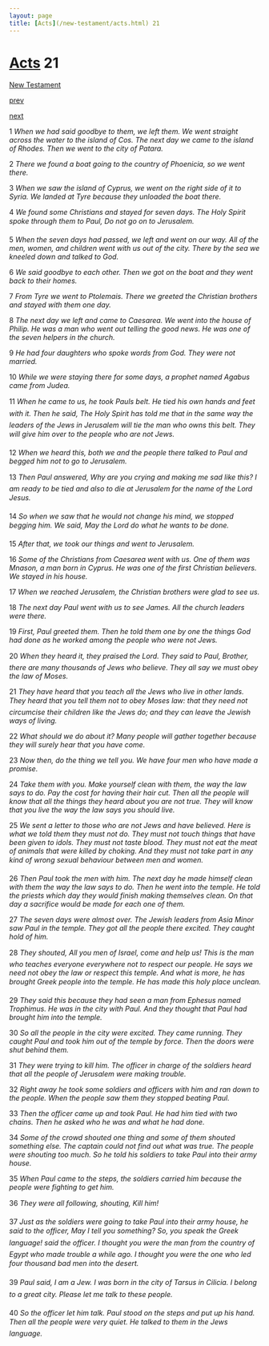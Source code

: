 ```yaml
---
layout: page
title: [Acts](/new-testament/acts.html) 21
---
```


# [Acts](/new-testament/acts.html) 21

[New Testament](/new-testament.html)


[prev](/new-testament/acts/acts-20.html)


[next](/new-testament/acts/acts-22.html)

1 _When we had said goodbye to them, we left them. We went straight across the water to the island of Cos. The next day we came to the island of Rhodes. Then we went to the city of Patara._

2 _There we found a boat going to the country of Phoenicia, so we went there._

3 _When we saw the island of Cyprus, we went on the right side of it to Syria. We landed at Tyre because they unloaded the boat there._

4 _We found some Christians and stayed for seven days. The Holy Spirit spoke through them to Paul, Do not go on to Jerusalem._

5 _When the seven days had passed, we left and went on our way. All of the men, women,  and children went with us out of the city. There by the sea we kneeled down and talked to God._

6 _We said goodbye to each other. Then we got on the boat and they went back to their homes._

7 _From Tyre we went to Ptolemais. There we greeted the Christian brothers and stayed with them one day._

8 _The next day we left and came to Caesarea. We went into the house of Philip. He was a man who went out telling the good news. He was one of the seven helpers in the church._

9 _He had four daughters who spoke words from God. They were not married._

10 _While we were staying there for some days, a prophet named Agabus came from Judea._

11 _When he came to us, he took Pauls belt. He tied his own hands and feet with it. Then he said, The Holy Spirit has told me that in the same way the leaders of the Jews in Jerusalem will tie the man who owns this belt. They will give him over to the people who are not Jews._

12 _When we heard this, both we and the people there talked to Paul and begged him not to go to Jerusalem._

13 _Then Paul answered, Why are you crying and making me sad like this? I am ready to be tied and also to die at Jerusalem for the name of the Lord Jesus._

14 _So when we saw that he would not change his mind, we stopped begging him. We said,  May the Lord do what he wants to be done._

15 _After that, we took our things and went to Jerusalem._

16 _Some of the Christians from Caesarea went with us. One of them was Mnason, a man born in Cyprus. He was one of the first Christian believers. We stayed in his house._

17 _When we reached Jerusalem, the Christian brothers were glad to see us._

18 _The next day Paul went with us to see James. All the church leaders were there._

19 _First, Paul greeted them. Then he told them one by one the things God had done as he worked among the people who were not Jews._

20 _When they heard it, they praised the Lord. They said to Paul, Brother, there are many thousands of Jews who believe. They all say we must obey the law of Moses._

21 _They have heard that you teach all the Jews who live in other lands. They heard that you tell them not to obey Moses law: that they need not circumcise their children like the Jews do; and they can leave the Jewish ways of living._

22 _What should we do about it? Many people will gather together because they will surely hear that you have come._

23 _Now then, do the thing we tell you. We have four men who have made a promise._

24 _Take them with you. Make yourself clean with them, the way the law says to do. Pay the cost for having their hair cut. Then all the people will know that all the things they heard about you are not true. They will know that you live the way the law says you should live._

25 _We sent a letter to those who are not Jews and have believed. Here is what we told them they must not do. They must not touch things that have been given to idols. They must not taste blood. They must not eat the meat of animals that were killed by choking. And they must not take part in any kind of wrong sexual behaviour between men and women._

26 _Then Paul took the men with him. The next day he made himself clean with them the way the law says to do. Then he went into the temple. He told the priests which day they would finish making themselves clean. On that day a sacrifice would be made for each one of them._

27 _The seven days were almost over. The Jewish leaders from Asia Minor saw Paul in the temple. They got all the people there excited. They caught hold of him._

28 _They shouted, All you men of Israel, come and help us! This is the man who teaches everyone everywhere not to respect our people. He says we need not obey the law or respect this temple. And what is more, he has brought Greek people into the temple. He has made this holy place unclean._

29 _They said this because they had seen a man from Ephesus named Trophimus. He was in the city with Paul. And they thought that Paul had brought him into the temple._

30 _So all the people in the city were excited. They came running. They caught Paul and took him out of the temple by force. Then the doors were shut behind them._

31 _They were trying to kill him. The officer in charge of the soldiers heard that all the people of Jerusalem were making trouble._

32 _Right away he took some soldiers and officers with him and ran down to the people.  When the people saw them they stopped beating Paul._

33 _Then the officer came up and took Paul. He had him tied with two chains. Then he asked who he was and what he had done._

34 _Some of the crowd shouted one thing and some of them shouted something else. The captain could not find out what was true. The people were shouting too much. So he told his soldiers to take Paul into their army house._

35 _When Paul came to the steps, the soldiers carried him because the people were fighting to get him._

36 _They were all following, shouting, Kill him!_

37 _Just as the soldiers were going to take Paul into their army house, he said to the officer,  May I tell you something? So, you speak the Greek language! said the officer. I thought you were the man from the country of Egypt who made trouble a while ago. I thought you were the one who led four thousand bad men into the desert._

39 _Paul said, I am a Jew. I was born in the city of Tarsus in Cilicia. I belong to a great city.  Please let me talk to these people._

40 _So the officer let him talk. Paul stood on the steps and put up his hand. Then all the people were very quiet. He talked to them in the Jews language._

